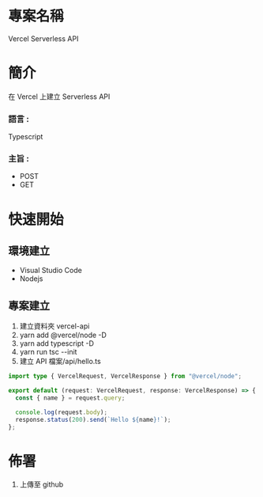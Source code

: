 # 專案名稱

Vercel Serverless API

# 簡介

在 Vercel 上建立 Serverless API

### 語言 :

Typescript

### 主旨 :

- POST
- GET

# 快速開始

## 環境建立

- Visual Studio Code
- Nodejs

## 專案建立

1. 建立資料夾 vercel-api
2. yarn add @vercel/node -D
3. yarn add typescript -D
4. yarn run tsc --init
5. 建立 API 檔案/api/hello.ts

```typescript
import type { VercelRequest, VercelResponse } from "@vercel/node";

export default (request: VercelRequest, response: VercelResponse) => {
  const { name } = request.query;

  console.log(request.body);
  response.status(200).send(`Hello ${name}!`);
};
```

# 佈署

1. 上傳至 github
